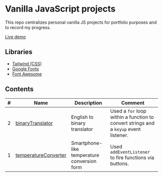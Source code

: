 # Vanilla JavaScript projects

This repo centralizes personal vanilla JS projects for portfolio purposes and to record my progress.

[Live demo](https://sximenez.github.io/javascriptProjects/)

## Libraries

- [Tailwind (CSS)](https://tailwindcss.com/docs/preflight)
- [Google Fonts](https://fonts.google.com/)
- [Font Awesome](https://fontawesome.com/)

## Contents
| # | Name | Description | Comment |
| - | - | - | - |
| 2  | [binaryTranslator](https://sximenez.github.io/javascriptProjects/binaryTranslator/index.html) | English to binary translator | Used a ```for``` loop within a function to convert strings and a ```keyup``` event listener. |
| 1  | [temperatureConverter](https://sximenez.github.io/javascriptProjects/temperatureConverter/index.html) | Smartphone-like temperature conversion form | Used ```addEventListener``` to fire functions via buttons.